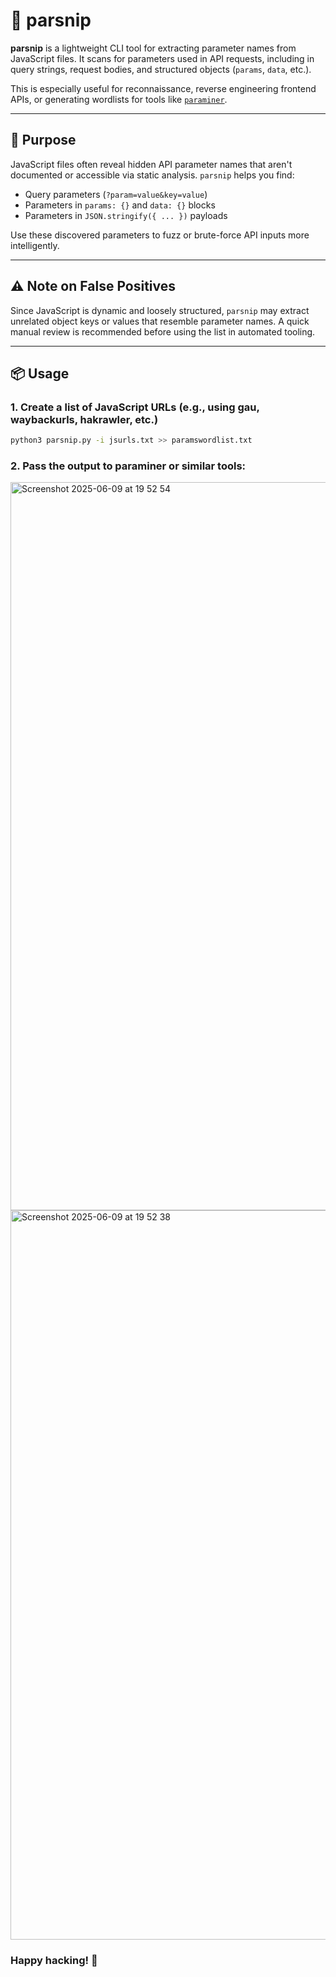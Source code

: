 # 🥕 parsnip

**parsnip** is a lightweight CLI tool for extracting parameter names from JavaScript files. It scans for parameters used in API requests, including in query strings, request bodies, and structured objects (`params`, `data`, etc.).

This is especially useful for reconnaissance, reverse engineering frontend APIs, or generating wordlists for tools like [`paraminer`](https://portswigger.net/bappstore/17d2949a985c4b7ca092728dba871943).

---

## 🚀 Purpose

JavaScript files often reveal hidden API parameter names that aren't documented or accessible via static analysis. `parsnip` helps you find:

- Query parameters (`?param=value&key=value`)
- Parameters in `params: {}` and `data: {}` blocks
- Parameters in `JSON.stringify({ ... })` payloads

Use these discovered parameters to fuzz or brute-force API inputs more intelligently.

---

## ⚠️ Note on False Positives

Since JavaScript is dynamic and loosely structured, `parsnip` may extract unrelated object keys or values that resemble parameter names. A quick manual review is recommended before using the list in automated tooling.

---

## 📦 Usage

### 1. Create a list of JavaScript URLs (e.g., using gau, waybackurls, hakrawler, etc.)

```bash
python3 parsnip.py -i jsurls.txt >> paramswordlist.txt

```

### 2. Pass the output to paraminer or similar tools:
<img width="1165" alt="Screenshot 2025-06-09 at 19 52 54" src="https://github.com/user-attachments/assets/1b67df16-0ac3-4c2a-903b-06cd0c7262d7" />


<img width="1167" alt="Screenshot 2025-06-09 at 19 52 38" src="https://github.com/user-attachments/assets/ff9132e0-bbb0-4774-aa98-bd133036dd7e" />


###  Happy hacking! 🥕
